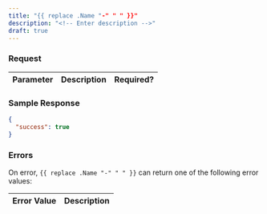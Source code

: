 ```yaml
---
title: "{{ replace .Name "-" " " }}"
description: "<!-- Enter description -->"
draft: true
---
```


<!-- Enter summary here -->

### Request ###

<!-- Enter request parameters here. "Yes" or "Optional" under Required? -->
Parameter|Description|Required?
---------|-----------|---------

### Sample Response ###

```json
{
  "success": true
}
```

### Errors ###

On error, `{{ replace .Name "-" " " }}` can return one of the following error values:

Error Value|Description
-----------|-----------
